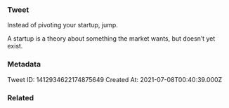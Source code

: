 ### Tweet
Instead of pivoting your startup, jump.

A startup is a theory about something the market wants, but doesn’t yet exist.

### Metadata
Tweet ID: 1412934622174875649
Created At: 2021-07-08T00:40:39.000Z

### Related

